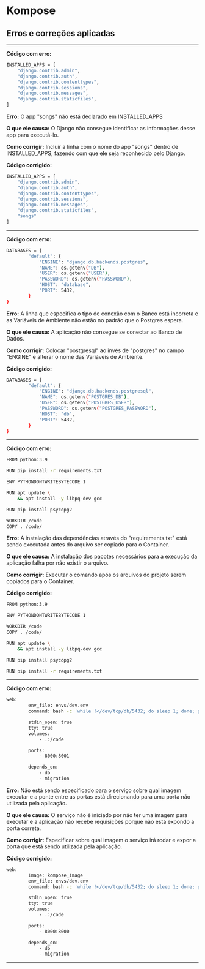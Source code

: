 # Kompose

## Erros e correções aplicadas

---
**Código com erro:**  

```sh
INSTALLED_APPS = [
    "django.contrib.admin",
    "django.contrib.auth",
    "django.contrib.contenttypes",
    "django.contrib.sessions",
    "django.contrib.messages",
    "django.contrib.staticfiles",
]
```

**Erro:** O app "songs" não está declarado em INSTALLED_APPS  

**O que ele causa:** O Django não consegue identificar as informações desse app para executá-lo.  

**Como corrigir:** Incluir a linha com o nome do app "songs" dentro de INSTALLED_APPS, fazendo com que ele seja reconhecido pelo Django.  

**Código corrigido:**

```sh
INSTALLED_APPS = [
    "django.contrib.admin",
    "django.contrib.auth",
    "django.contrib.contenttypes",
    "django.contrib.sessions",
    "django.contrib.messages",
    "django.contrib.staticfiles",
    "songs"
]
```

---

**Código com erro:**  

```sh
DATABASES = {
        "default": {
            "ENGINE": "django.db.backends.postgres", 
            "NAME": os.getenv("DB"),
            "USER": os.getenv("USER"),
            "PASSWORD": os.getenv("PASSWORD"),
            "HOST": "database", 
            "PORT": 5432,
        }
}
```

**Erro:** A linha que especifica o tipo de conexão com o Banco está incorreta e as Variáveis de Ambiente não estão no padrão que o Postgres espera.

**O que ele causa:** A aplicação não consegue se conectar ao Banco de Dados.

**Como corrigir:** Colocar "postgresql" ao invés de "postgres" no campo "ENGINE" e alterar o nome das Variáveis de Ambiente.

**Código corrigido:**

```sh
DATABASES = {
        "default": {
            "ENGINE": "django.db.backends.postgresql",
            "NAME": os.getenv("POSTGRES_DB"),
            "USER": os.getenv("POSTGRES_USER"),
            "PASSWORD": os.getenv("POSTGRES_PASSWORD"),
            "HOST": "db",
            "PORT": 5432,
        }
}
```

---

**Código com erro:**  

```sh
FROM python:3.9

RUN pip install -r requirements.txt

ENV PYTHONDONTWRITEBYTECODE 1

RUN apt update \
    && apt install -y libpq-dev gcc

RUN pip install psycopg2

WORKDIR /code
COPY . /code/

```

**Erro:** A instalação das dependências através do "requirements.txt" está sendo executada antes do arquivo ser copiado para o Container.

**O que ele causa:** A instalação dos pacotes necessários para a execução da aplicação falha por não existir o arquivo.

**Como corrigir:** Executar o comando após os arquivos do projeto serem copiados para o Container.

**Código corrigido:**

```sh
FROM python:3.9

ENV PYTHONDONTWRITEBYTECODE 1

WORKDIR /code
COPY . /code/

RUN apt update \
    && apt install -y libpq-dev gcc

RUN pip install psycopg2

RUN pip install -r requirements.txt

```

---

**Código com erro:**  

```sh
web:
        env_file: envs/dev.env
        command: bash -c 'while !</dev/tcp/db/5432; do sleep 1; done; python manage.py runserver 0.0.0.0:8000'

        stdin_open: true
        tty: true
        volumes:
            - .:/code

        ports:
            - 8000:8001

        depends_on:
            - db
            - migration
```

**Erro:** Não está sendo especificado para o serviço sobre qual imagem executar e a ponte entre as portas está direcionando para uma porta não utilizada pela aplicação.

**O que ele causa:** O serviço não é iniciado por não ter uma imagem para executar e a aplicação não recebe requisições porque não está expondo a porta correta.

**Como corrigir:** Especificar sobre qual imagem o serviço irá rodar e expor a porta que está sendo utilizada pela aplicação.

**Código corrigido:**

```sh
web:
        image: kompose_image
        env_file: envs/dev.env
        command: bash -c 'while !</dev/tcp/db/5432; do sleep 1; done; python manage.py runserver 0.0.0.0:8000'

        stdin_open: true
        tty: true
        volumes:
            - .:/code

        ports:
            - 8000:8000

        depends_on:
            - db
            - migration
```

---
